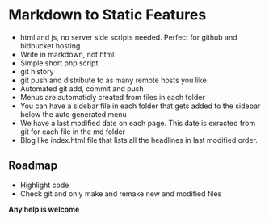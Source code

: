 Markdown to Static Features
===========================

 * html and js, no server side scripts needed. Perfect for github and bidbucket hosting
 * Write in markdown, not html
 * Simple short php script
 * git history
 * git push and distribute to as many remote hosts you like
 * Automated git add, commit and push
 * Menus are automaticly created from files in each folder
 * You can have a sidebar file in each folder that gets added to the sidebar below the auto generated menu
 * We have a last modified date on each page. This date is exracted from git for each file in the md folder 
 * Blog like index.html file that lists all the headlines in last modified order. 

Roadmap
--------

 * Highlight code
 * Check git and only make and remake new and modified files
 
 
 __Any help is welcome__